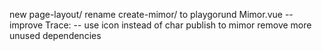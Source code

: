 new page-layout/
rename create-mimor/ to playgorund
Mimor.vue -- improve Trace: -- use icon instead of char
publish to mimor
remove more unused dependencies
